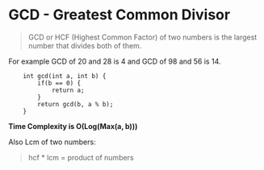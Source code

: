 # GCD - Greatest Common Divisor

> GCD or HCF (Highest Common Factor) of two numbers is the largest number that divides both of them.

For example GCD of 20 and 28 is 4 and GCD of 98 and 56 is 14.

```
    int gcd(int a, int b) {
        if(b == 0) {
            return a;
        }
        return gcd(b, a % b);
    }
```

**Time Complexity is O(Log(Max(a, b)))**

Also Lcm of two numbers:

> hcf * lcm = product of numbers

